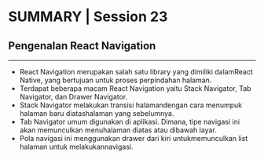 # SUMMARY | Session 23

## Pengenalan React Navigation

---

- React Navigation merupakan salah satu library yang dimiliki dalamReact Native, yang bertujuan untuk proses perpindahan halaman.
- Terdapat beberapa macam React Navigation yaitu Stack Navigator, Tab Navigator, dan Drawer Navigator.
- Stack Navigator melakukan transisi halamandengan cara menumpuk halaman baru diatashalaman yang sebelumnya.
- Tab Navigator umum digunakan di aplikasi. Dimana, tipe navigasi ini akan memunculkan menuhalaman diatas atau dibawah layar.
- Pola navigasi ini menggunakan drawer dari kiri untukmemunculkan list halaman untuk melakukannavigasi.

